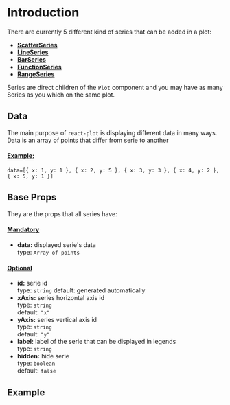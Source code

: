 # Introduction

There are currently 5 different kind of series that can be added in a plot:

- **[ScatterSeries](xxx)**
- **[LineSeries](xxx)**
- **[BarSeries](xxx)**
- **[FunctionSeries](xxx)**
- **[RangeSeries](xxx)**

Series are direct children of the `Plot` component and you may have as many Series as you which on the same plot.

## Data

The main purpose of `react-plot` is displaying different data in many ways.
Data is an array of points that differ from serie to another <br/>

#### <u>Example:</u>

`data=[{ x: 1, y: 1 }, { x: 2, y: 5 }, { x: 3, y: 3 }, { x: 4, y: 2 }, { x: 5, y: 1 }] `

## Base Props

They are the props that all series have:

#### <u>Mandatory</u>

- **data:** displayed serie's data<br/>
  type: `Array of points`

#### <u>Optional</u>

- **id:** serie id<br/>
  type: `string`
  default: generated automatically
- **xAxis:** series horizontal axis id <br />
  type: `string`<br/>
  default: `"x"`
- **yAxis:** series vertical axis id <br />
  type: `string`<br/>
  default: `"y"`
- **label:** label of the serie that can be displayed in legends<br />
  type: `string`<br/>
- **hidden:** hide serie<br />
  type: `boolean`<br/>
  default: `false`

<!--
  todo: in next release

 - **xShift:** "number or string"<br />
  type: `number or string`<br/>
  default: `0`
- **yShift:** "number or string"<br />
  type: `number or string`<br/>
  default: `0`
  -->

## Example

<SeriesDemo />
